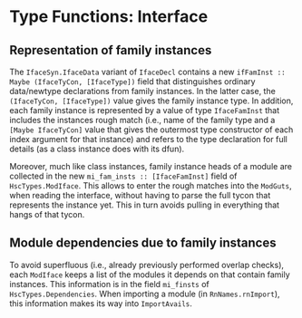 # Type Functions: Interface


## Representation of family instances



The `IfaceSyn.IfaceData` variant of `IfaceDecl` contains a new `ifFamInst :: Maybe (IfaceTyCon, [IfaceType])` field that distinguishes ordinary data/newtype declarations from family instances.  In the latter case, the `(IfaceTyCon, [IfaceType])` value gives the family instance type.  In addition, each family instance is represented by a value of type `IfaceFamInst` that includes the instances rough match (i.e., name of the family type and a `[Maybe IfaceTyCon]` value that gives the outermost type constructor of each index argument for that instance) and refers to the type declaration for full details (as a class instance does with its dfun).



Moreover, much like class instances, family instance heads of a module are collected in the new `mi_fam_insts :: [IfaceFamInst]` field of `HscTypes.ModIface`.  This allows to enter the rough matches into the `ModGuts`, when reading the interface, without having to parse the full tycon that represents the instance yet.  This in turn avoids pulling in everything that hangs of that tycon.


## Module dependencies due to family instances



To avoid superfluous (i.e., already previously performed overlap checks), each `ModIface` keeps a list of the modules it depends on that contain family instances.  This information is in the field `mi_finsts` of `HscTypes.Dependencies`.  When importing a module (in `RnNames.rnImport`), this information makes its way into `ImportAvails`.


